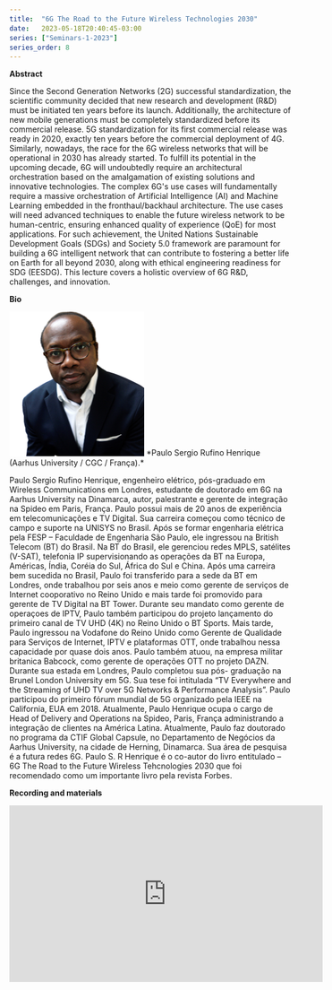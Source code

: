 ```yaml
---
title:  "6G The Road to the Future Wireless Technologies 2030"
date:   2023-05-18T20:40:45-03:00
series: ["Seminars-1-2023"]
series_order: 8
---
```


**Abstract** 

Since the Second Generation  Networks (2G) successful standardization, the scientific community decided that new research and development (R&D) must be initiated ten years before its launch. Additionally, the architecture of new mobile generations must be completely standardized before its commercial release. 5G standardization for its first commercial release was ready in 2020, exactly ten years before the commercial deployment of 4G. Similarly, nowadays, the race for the 6G wireless networks that will be operational in 2030 has already started. To fulfill its potential in the upcoming decade, 6G will undoubtedly require an architectural orchestration based on the amalgamation of existing solutions and innovative technologies. The complex 6G's use cases will fundamentally require a massive orchestration of Artificial Intelligence (AI) and Machine Learning embedded in the fronthaul/backhaul architecture. The use cases will need advanced techniques to enable the future wireless network to be human-centric, ensuring enhanced quality of experience (QoE) for most applications. For such achievement, the United Nations Sustainable Development Goals (SDGs) and  Society 5.0 framework are paramount for building a 6G intelligent network that can contribute to fostering a better life on Earth for all beyond 2030, along with ethical engineering readiness for SDG (EESDG). This lecture covers a holistic overview of 6G R&D, challenges, and innovation.


**Bio** 

<img alt="Paulo Sergio Rufino Henrique  bio" src="https://github.com/ia377-feec-unicamp/ia377-feec-unicamp.github.io/raw/main/pictures/rufino.png" style="width: 241px; height: 258 px;" >
*Paulo Sergio Rufino Henrique (Aarhus University / CGC / França).*  

Paulo Sergio Rufino Henrique, engenheiro elétrico, pós-graduado em Wireless Communications em Londres, estudante de doutorado em 6G na Aarhus University na Dinamarca, autor, palestrante e gerente de integração na Spideo em Paris, França. Paulo possui mais de 20 anos de experiência em telecomunicações e TV Digital. Sua carreira começou como técnico de campo e suporte na UNISYS no Brasil. Após se formar engenharia elétrica pela FESP – Faculdade de Engenharia São Paulo, ele ingressou na British Telecom (BT) do Brasil. Na BT do Brasil, ele gerenciou redes MPLS, satélites (V-SAT), telefonia IP supervisionando as operações da BT na Europa, Américas, Índia, Coréia do Sul, África do Sul e China. Após uma carreira bem sucedida no Brasil, Paulo foi transferido para a sede da BT em Londres, onde trabalhou por seis anos e meio como gerente de serviços de Internet cooporativo no Reino Unido e mais tarde foi promovido para gerente de TV Digital na BT Tower. Durante seu mandato como gerente de operaçoes de IPTV, Paulo também participou do projeto lançamento do primeiro canal de TV UHD (4K) no Reino Unido o BT Sports. Mais tarde, Paulo ingressou na Vodafone do Reino Unido como Gerente de Qualidade para Serviços de Internet, IPTV e plataformas OTT, onde trabalhou nessa capacidade por quase dois anos. Paulo também atuou, na empresa militar britanica Babcock, como gerente de operações OTT no projeto DAZN. Durante sua estada em Londres, Paulo completou sua pós- graduação na Brunel London University em 5G. Sua tese foi intitulada “TV  Everywhere and the Streaming of UHD TV over 5G Networks & Performance Analysis”. Paulo participou do primeiro fórum mundial de 5G organizado pela IEEE na California, EUA em 2018. Atualmente, Paulo Henrique ocupa o cargo de Head of Delivery and Operations na Spideo, Paris, França administrando a integração de clientes na América Latina. Atualmente, Paulo faz doutorado no programa da CTIF Global Capsule, no Departamento de Negócios da Aarhus University, na cidade de Herning, Dinamarca. Sua área de pesquisa é a futura redes 6G. Paulo S. R Henrique é o co-autor do livro entitulado – 6G The Road to the Future Wireless Tehcnologies 2030 que foi recomendado como um importante livro pela revista Forbes.


**Recording and materials**

<iframe width="560" height="315" src="https://www.youtube.com/embed/vuaZa2I0WDA" title="YouTube video player" frameborder="0" allow="accelerometer; autoplay; clipboard-write; encrypted-media; gyroscope; picture-in-picture; web-share" allowfullscreen></iframe>

